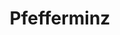 ---
_schema: default
title: Pfefferminz
link: https://www.geocaching.com/geocache/GC8X0CF
owner: Gilwell1
log_date: 2020-08-30 00:00:00
log_type: Note
display_coords: N 41° 27.228' W 074° 29.071'
latitude: '41.4538'
longitude: '-74.484516'
first_stage: false
bogus: true
zhanna_log: >-
  Rich in NEPA and I solved the puzzle and the solution checker gave us the
  green light (apparently you’ve fixed it since August 14th). I doubt we’ll be
  visiting that area anytime soon, but we’ll put it on our list and if we have
  the opportunity we’ll stop and search for the cache. Thanks for a fun puzzle\!
rich_log:
post_id: 12506
---